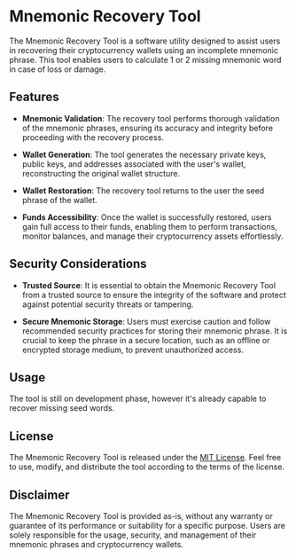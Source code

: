 # Mnemonic Recovery Tool

The Mnemonic Recovery Tool is a software utility designed to assist users in recovering their cryptocurrency wallets using an incomplete mnemonic phrase. This tool enables users to calculate 1 or 2 missing mnemonic word in case of loss or damage.

## Features

- **Mnemonic Validation**: The recovery tool performs thorough validation of the mnemonic phrases, ensuring its accuracy and integrity before proceeding with the recovery process.

- **Wallet Generation**: The tool generates the necessary private keys, public keys, and addresses associated with the user's wallet, reconstructing the original wallet structure.

- **Wallet Restoration**: The recovery tool returns to the user the seed phrase of the wallet.

- **Funds Accessibility**: Once the wallet is successfully restored, users gain full access to their funds, enabling them to perform transactions, monitor balances, and manage their cryptocurrency assets effortlessly.

## Security Considerations

- **Trusted Source**: It is essential to obtain the Mnemonic Recovery Tool from a trusted source to ensure the integrity of the software and protect against potential security threats or tampering.

- **Secure Mnemonic Storage**: Users must exercise caution and follow recommended security practices for storing their mnemonic phrase. It is crucial to keep the phrase in a secure location, such as an offline or encrypted storage medium, to prevent unauthorized access.

## Usage

The tool is still on development phase, however it's already capable to recover missing seed words.

## License

The Mnemonic Recovery Tool is released under the [MIT License](LICENSE). Feel free to use, modify, and distribute the tool according to the terms of the license.

## Disclaimer

The Mnemonic Recovery Tool is provided as-is, without any warranty or guarantee of its performance or suitability for a specific purpose. Users are solely responsible for the usage, security, and management of their mnemonic phrases and cryptocurrency wallets.
